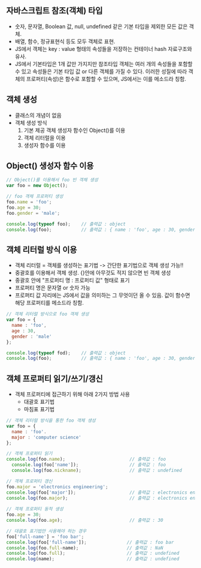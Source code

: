 ## 자바스크립트 참조(객체) 타입
  - 숫자, 문자열, Boolean 값, null, undefined 같은 기본 타입을 제외한 모든 값은 객체.
  - 배열, 함수, 정규표현식 등도 모두 객체로 표현.
  - JS에서 객체는 key : value 형태의 속성들을 저장하는 컨테이너 hash 자료구조와 유사.
  - JS에서 기본타입은 1개 값만 가지지만 참조타입 객체는 여러 개의 속성들을 포함할 수 있고 속성들은 기본 타입 값 or 다른 객체를 가질 수 있다.
    이러한 성질에 따라 객체의 프로퍼티(속성)은 함수로 포함할 수 있으며, JS에서는 이를 메소드라 칭함.
    
  
## 객체 생성
  - 클래스의 개념이 없음
  - 객체 생성 방식
    1) 기본 제공 객체 생성자 함수인 Object()를 이용
    2) 객체 리터럴을 이용
    3) 생성자 함수를 이용

## Object() 생성자 함수 이용
```JAVASCRIPT
// Object()를 이용해서 foo 빈 객체 생성
var foo = new Object();

// foo 객체 프로퍼티 생성
foo.name = 'foo';
foo.age = 30;
foo.gender = 'male';

console.log(typeof foo);    // 출력값 : object
console.log(foo);           // 출력값 : { name : 'foo', age : 30, gender : 'male' }
```

## 객체 리터럴 방식 이용
  - 객체 리터럴 = 객체를 생성하는 표기법 -> 간단한 표기법으로 객체 생성 가능!!
  - 중괄호를 이용해서 객체 생성. {}안에 아무것도 적지 않으면 빈 객체 생성
  - 중괄호 안에 "프로퍼티 명 : 프로퍼티 값" 형태로 표기
  - 프로퍼티 명은 문자열 or 숫자 가능
  - 프로퍼티 값 자리에는 JS에서 값을 의미하는 그 무엇이던 올 수 있음. 값이 함수면 해당 프로퍼티를 메소드라 칭함.


```JAVASCRIPT
// 객체 리터럴 방식으로 foo 객체 생성
var foo = {
  name : 'foo',
  age : 30,
  gender : 'male'
};

console.log(typeof fod);    // 출력값 : object
console.log(foo);           // 출력값 : { name : 'foo', age : 30, gender : 'male' }
```

## 객체 프로퍼티 읽기/쓰기/갱신
  - 객체 프로퍼티에 접근하기 위해 아래 2가지 방법 사용
    - 대괄호 표기법
    - 마침표 표기법

```JAVASCRIPT
// 객체 리터럴 방식을 통한 foo 객체 생성
var foo = {
  name : 'foo'.
  major : 'computer science'
};

// 객체 프로퍼티 읽기
console.log(foo.name);                        // 출력값 : foo
  console.log(foo['name']);                   // 출력값 : foo
  console.log(foo.nickname);                  // 출력값 : undefined

// 객체 프로퍼티 갱신
foo.major = 'electronics engineering';
console.log(foo['major']);                    // 출력값 : electronics engineering
console.log(foo.major);                       // 출력값 : electronics engineering
  
// 객체 프로퍼티 동적 생성
foo.age = 30;
console.log(foo.age);                         // 출력값 : 30

// 대괄호 표기법만 사용해야 하는 경우
foo['full-name'] = 'foo bar';
console.log(foo['full-name']);               // 출력값 : foo bar
console.log(foo.full-name);                  // 출력값 : NaN
console.log(foo.full);                       // 출력값 : undefined
console.log(name);                           // 출력값 : undefined
```
